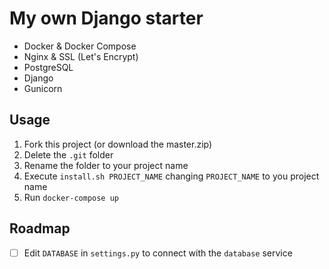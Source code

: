 # My own Django starter

- Docker & Docker Compose
- Nginx & SSL (Let's Encrypt)
- PostgreSQL
- Django
- Gunicorn

## Usage
1. Fork this project (or download the master.zip)
2. Delete the `.git` folder
3. Rename the folder to your project name
4. Execute `install.sh PROJECT_NAME` changing `PROJECT_NAME` to you project name
5. Run `docker-compose up`


## Roadmap
- [ ] Edit `DATABASE` in `settings.py` to connect with the `database` service

